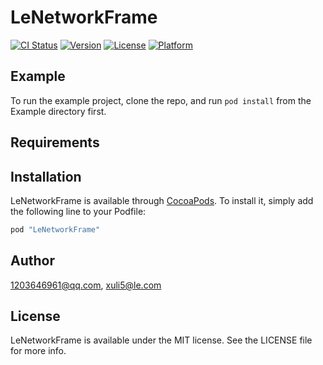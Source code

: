 # LeNetworkFrame

[![CI Status](http://img.shields.io/travis/1203646961@qq.com/LeNetworkFrame.svg?style=flat)](https://travis-ci.org/1203646961@qq.com/LeNetworkFrame)
[![Version](https://img.shields.io/cocoapods/v/LeNetworkFrame.svg?style=flat)](http://cocoapods.org/pods/LeNetworkFrame)
[![License](https://img.shields.io/cocoapods/l/LeNetworkFrame.svg?style=flat)](http://cocoapods.org/pods/LeNetworkFrame)
[![Platform](https://img.shields.io/cocoapods/p/LeNetworkFrame.svg?style=flat)](http://cocoapods.org/pods/LeNetworkFrame)

## Example

To run the example project, clone the repo, and run `pod install` from the Example directory first.

## Requirements

## Installation

LeNetworkFrame is available through [CocoaPods](http://cocoapods.org). To install
it, simply add the following line to your Podfile:

```ruby
pod "LeNetworkFrame"
```

## Author

1203646961@qq.com, xuli5@le.com

## License

LeNetworkFrame is available under the MIT license. See the LICENSE file for more info.
